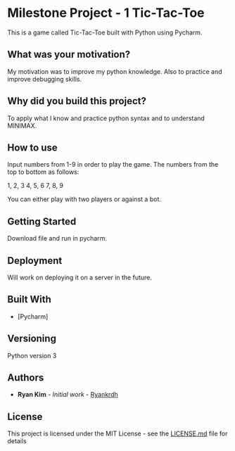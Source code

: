 # Milestone Project - 1 Tic-Tac-Toe

This is a game called Tic-Tac-Toe built with Python using Pycharm.

## What was your motivation?

My motivation was to improve my python knowledge. Also to practice and improve debugging skills.

## Why did you build this project?

To apply what I know and practice python syntax and to understand MINIMAX. 

## How to use

Input numbers from 1-9 in order to play the game. The numbers from the top to bottom as follows:

1, 2, 3
4, 5, 6
7, 8, 9

You can either play with two players or against a bot.

## Getting Started

Download file and run in pycharm.

## Deployment

Will work on deploying it on a server in the future.

## Built With

* [Pycharm]

## Versioning

Python version 3

## Authors

* **Ryan Kim** - *Initial work* - [Ryankrdh](https://github.com/ryankrdh)

## License

This project is licensed under the MIT License - see the [LICENSE.md](LICENSE.md) file for details

